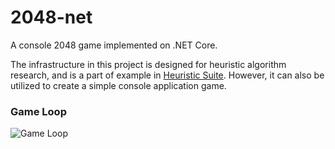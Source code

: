 # 2048-net
A console 2048 game implemented on .NET Core.

The infrastructure in this project is designed for heuristic algorithm research, and is a part of example in [Heuristic Suite](https://rvhuang.github.io/heuristic-suite). However, it can also be utilized to create a simple console application game.

### Game Loop

![Game Loop](https://drive.google.com/uc?export=view&id=0B4Lp9dAeZ6OjOG9wT1lWYVc3MWM)
